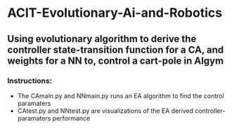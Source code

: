 # ACIT-Evolutionary-Ai-and-Robotics
## Using evolutionary algorithm to derive the controller state-transition function for a CA, and weights for a NN to, control a cart-pole in AIgym



### Instructions:
- The CAmain.py and NNmain.py runs an EA algorithm to find the control paramaters
- CAtest.py and NNtest.py are visualizations of the EA derived controller-paramaters performance


